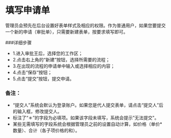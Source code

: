 # 填写申请单

管理员会预先在后台设置好表单样式及相应的权限。作为普通用户，如果您要提交一个新的申请（审批单），只需要新建表单，按要求填写即可。

###详细步骤

- 1.进入审批王后，选择您的工作区；
- 2.点击右上角的“新建”按钮，选择所需要的流程；
- 3.在出现的流程的申请单中输入或选择相应的内容；
- 4.点击“保存“按钮；
- 5.点击“提交”按钮，提交申请。

### 备注：
- “提交人”系统会默认为登录账户。如果您是代人提交表单，请点击“提交人”后的输入框，修改提交人。
- 标注了“＊”的字段为必填项。如果该字段未填写，系统会提示”无法提交"。
- 某些无需填写的字段系统会根据管理员之前的设置自动计算，如价格（单价*数量）、合计（各子项价格的和）。
